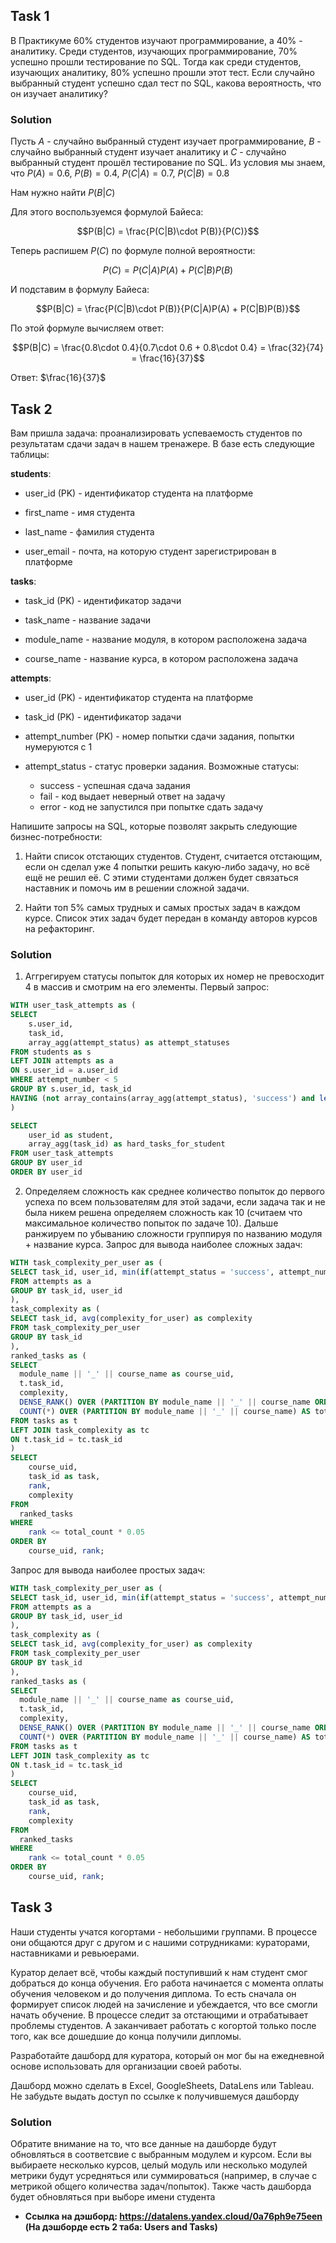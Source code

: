 ## Task 1
В Практикуме 60% студентов изучают программирование, а 40% - аналитику. Среди студентов, изучающих программирование, 70% успешно прошли тестирование по SQL.
Тогда как среди студентов, изучающих аналитику, 80% успешно прошли этот тест.
Если случайно выбранный студент успешно сдал тест по SQL, какова вероятность, что он изучает аналитику?

### Solution
Пусть $`A`$ - случайно выбранный студент изучает программирование, $`B`$ - случайно выбранный студент изучает аналитику и $`C`$ - случайно выбранный студент прошёл тестирование по SQL.
Из условия мы знаем, что $`P(A) = 0.6`$, $`P(B) = 0.4`$, $`P(C|A) = 0.7`$, $`P(C|B) = 0.8`$

Нам нужно найти $`P(B|C)`$

Для этого воспользуемся формулой Байеса:
```math
P(B|C) = \frac{P(C|B)\cdot P(B)}{P(C)}
```
Теперь распишем $`P(C)`$ по формуле полной вероятности:
```math
P(C) = P(C|A)P(A) + P(C|B)P(B)
```
И подставим в формулу Байеса:
```math
P(B|C) = \frac{P(C|B)\cdot P(B)}{P(C|A)P(A) + P(C|B)P(B)}
```
По этой формуле вычисляем ответ:
```math
P(B|C) = \frac{0.8\cdot 0.4}{0.7\cdot 0.6 + 0.8\cdot 0.4} = \frac{32}{74} = \frac{16}{37}
```

Ответ: $`\frac{16}{37}`$



## Task 2
Вам пришла задача: проанализировать успеваемость студентов по результатам сдачи задач в нашем тренажере. В базе есть следующие таблицы:

**students**:

- user_id (PK) - идентификатор студента на платформе

- first_name - имя студента

- last_name - фамилия студента

- user_email - почта, на которую студент зарегистрирован в платформе

**tasks**:

- task_id (PK) - идентификатор задачи

- task_name - название задачи

- module_name - название модуля, в котором расположена задача

- course_name - название курса, в котором расположена задача

**attempts**:

- user_id (PK) - идентификатор студента на платформе

- task_id (PK) - идентификатор задачи

- attempt_number (PK) - номер попытки сдачи задания, попытки нумеруются с 1

- attempt_status - статус проверки задания. Возможные статусы:
    - success - успешная сдача задания
    - fail - код выдает неверный ответ на задачу
    - error - код не запустился при попытке сдать задачу

Напишите запросы на SQL, которые позволят закрыть следующие бизнес-потребности:
1. Найти список отстающих студентов. Студент, считается отстающим, если он сделал уже 4 попытки решить какую-либо задачу, но всё ещё не решил её.
С этими студентами должен будет связаться наставник и помочь им в решении сложной задачи.

2. Найти топ 5% самых трудных и самых простых задач в каждом курсе. Список этих задач будет передан в команду авторов курсов на рефакторинг.

### Solution

1. Аггрегируем статусы попыток для которых их номер не превосходит 4 в массив и смотрим на его элементы. Первый запрос:
```sql
WITH user_task_attempts as (
SELECT
    s.user_id,
    task_id,
    array_agg(attempt_status) as attempt_statuses
FROM students as s
LEFT JOIN attempts as a
ON s.user_id = a.user_id
WHERE attempt_number < 5
GROUP BY s.user_id, task_id
HAVING (not array_contains(array_agg(attempt_status), 'success') and length(array_agg(attempt_status)) > 3)
)

SELECT
    user_id as student,
    array_agg(task_id) as hard_tasks_for_student
FROM user_task_attempts
GROUP BY user_id
ORDER BY user_id
```

2. Определяем сложность как среднее количество попыток до первого успеха по всем пользователям для этой задачи, если задача так и не была никем решена определяем сложность как 10 (считаем что максимальное количество попыток по задаче 10). Дальше ранжируем по убыванию сложности группируя по названию модуля + название курса.
Запрос для вывода наиболее сложных задач:
```sql
WITH task_complexity_per_user as (
SELECT task_id, user_id, min(if(attempt_status = 'success', attempt_number, 10)) as complexity_for_user
FROM attempts as a
GROUP BY task_id, user_id
),
task_complexity as (
SELECT task_id, avg(complexity_for_user) as complexity
FROM task_complexity_per_user
GROUP BY task_id
),
ranked_tasks as (
SELECT
  module_name || '_' || course_name as course_uid,
  t.task_id,
  complexity,
  DENSE_RANK() OVER (PARTITION BY module_name || '_' || course_name ORDER BY complexity DESC) AS rank,
  COUNT(*) OVER (PARTITION BY module_name || '_' || course_name) AS total_count
FROM tasks as t
LEFT JOIN task_complexity as tc
ON t.task_id = tc.task_id
)
SELECT
    course_uid,
    task_id as task,
    rank,
    complexity
FROM
  ranked_tasks
WHERE
    rank <= total_count * 0.05
ORDER BY
    course_uid, rank;
```
Запрос для вывода наиболее простых задач:
```sql
WITH task_complexity_per_user as (
SELECT task_id, user_id, min(if(attempt_status = 'success', attempt_number, 10)) as complexity_for_user
FROM attempts as a
GROUP BY task_id, user_id
),
task_complexity as (
SELECT task_id, avg(complexity_for_user) as complexity
FROM task_complexity_per_user
GROUP BY task_id
),
ranked_tasks as (
SELECT
  module_name || '_' || course_name as course_uid,
  t.task_id,
  complexity,
  DENSE_RANK() OVER (PARTITION BY module_name || '_' || course_name ORDER BY complexity ASC) AS rank,
  COUNT(*) OVER (PARTITION BY module_name || '_' || course_name) AS total_count
FROM tasks as t
LEFT JOIN task_complexity as tc
ON t.task_id = tc.task_id
)
SELECT
    course_uid,
    task_id as task,
    rank,
    complexity
FROM
  ranked_tasks
WHERE
    rank <= total_count * 0.05
ORDER BY
    course_uid, rank;
```

## Task 3

Наши студенты учатся когортами - небольшими группами. В процессе они общаются друг с другом и с нашими сотрудниками: кураторами, наставниками и ревьюерами.

Куратор делает всё, чтобы каждый поступивший к нам студент смог добраться до конца обучения. Его работа начинается с момента оплаты обучения человеком и до получения диплома. То есть сначала он формирует список людей на зачисление и убеждается, что все смогли начать обучение. В процессе следит за отстающими и отрабатывает проблемы студентов. А заканчивает работать с когортой только после того, как все дошедшие до конца получили дипломы.

Разработайте дашборд для куратора, который он мог бы на ежедневной основе использовать для организации своей работы.

Дашборд можно сделать в Excel, GoogleSheets, DataLens или Tableau. Не забудьте выдать доступ по ссылке к получившемуся дашборду

### Solution
Обратите внимание на то, что все данные на дашборде будут обновляться в соответсвие с выбранным модулем и курсом.
Если вы выбираете несколько курсов, целый модуль или несколько модулей метрики будут усредняться или суммироваться (например, в случае с метрикой общего количества задач/попыток).
Также часть дашборда будет обновляться при выборе имени студента
- **Ссылка на дэшборд: https://datalens.yandex.cloud/0a76ph9e75een (На дэшборде есть 2 таба: Users and Tasks)**

